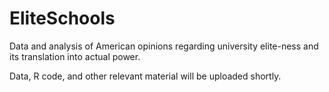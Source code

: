 # EliteSchools
Data and analysis of American opinions regarding university elite-ness and its translation into actual power.

Data, R code, and other relevant material will be uploaded shortly.
